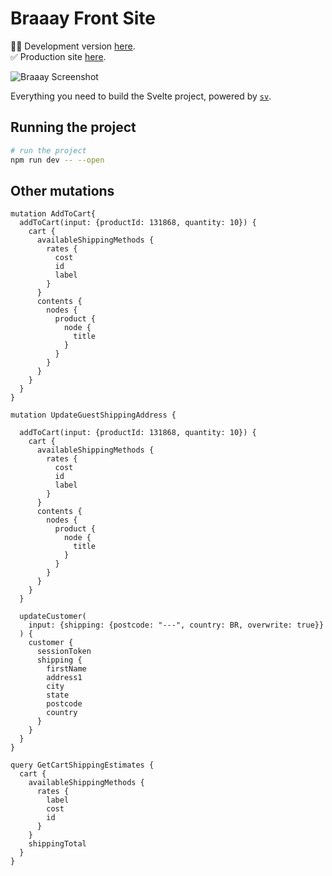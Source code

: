 # Braaay Front Site

👨‍💻 Development version [here](https://braaay-front-site.vercel.app/).
<br />
✅ Production site [here](https://braaay.com).

![Braaay Screenshot](https://raw.githubusercontent.com/minimo-io/braaay-front-site/main/static/images/snapshot.png)

Everything you need to build the Svelte project, powered by [`sv`](https://github.com/sveltejs/cli).

## Running the project

```bash
# run the project
npm run dev -- --open
```

## Other mutations

```
mutation AddToCart{
  addToCart(input: {productId: 131868, quantity: 10}) {
    cart {
      availableShippingMethods {
        rates {
          cost
          id
          label
        }
      }
      contents {
        nodes {
          product {
            node {
              title
            }
          }
        }
      }
    }
  }
}

mutation UpdateGuestShippingAddress {

  addToCart(input: {productId: 131868, quantity: 10}) {
    cart {
      availableShippingMethods {
        rates {
          cost
          id
          label
        }
      }
      contents {
        nodes {
          product {
            node {
              title
            }
          }
        }
      }
    }
  }

  updateCustomer(
    input: {shipping: {postcode: "---", country: BR, overwrite: true}}
  ) {
    customer {
      sessionToken
      shipping {
        firstName
        address1
        city
        state
        postcode
        country
      }
    }
  }
}

query GetCartShippingEstimates {
  cart {
    availableShippingMethods {
      rates {
        label
        cost
        id
      }
    }
    shippingTotal
  }
}
```
